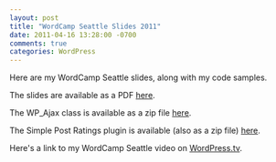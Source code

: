 ```yaml
---
layout: post
title: "WordCamp Seattle Slides 2011"
date: 2011-04-16 13:28:00 -0700
comments: true
categories: WordPress
---
```


Here are my WordCamp Seattle slides, along with my code samples.

The slides are available as a PDF [here](http://www.itsananderson.com/wcsea.pdf").

The WP_Ajax class is available as a zip file [here](http://www.itsananderson.com/wp-content/uploads/wp-ajax.zip").

The Simple Post Ratings plugin is available (also as a zip file) [here](http://www.itsananderson.com/wp-content/uploads/simple-post-ratings.zip).

Here's a link to my WordCamp Seattle video on [WordPress.tv](http://wordpress.tv/2011/05/06/will-anderson-using-ajax-in-plugins-and-themes/).